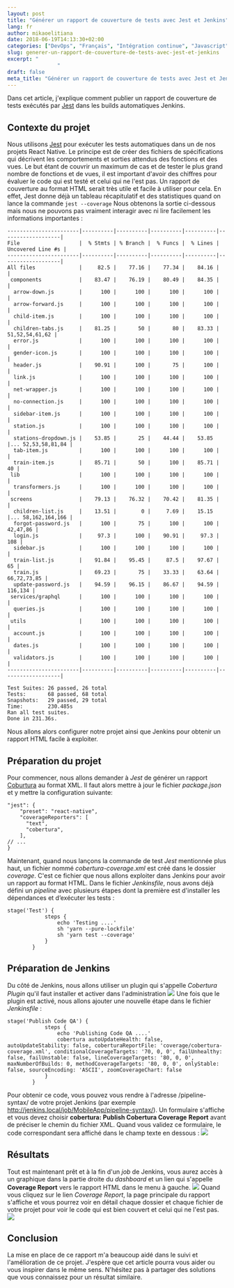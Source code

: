 ```yaml
---
layout: post
title: "Générer un rapport de couverture de tests avec Jest et Jenkins"
lang: fr
author: mikaoelitiana
date: 2018-06-19T14:13:30+02:00
categories: ["DevOps", "Français", "Intégration continue", "Javascript", "jenkins"]
slug: generer-un-rapport-de-couverture-de-tests-avec-jest-et-jenkins
excerpt: "
				"
draft: false
meta_title: "Générer un rapport de couverture de tests avec Jest et Jenkins"
---
```


Dans cet article, j'explique comment publier un rapport de couverture de tests exécutés par [Jest](https://facebook.github.io/jest/) dans les builds automatiques Jenkins.

## Contexte du projet

Nous utilisons [Jest](https://facebook.github.io/jest/) pour exécuter les tests automatiques dans un de nos projets React Native. Le principe est de créer des fichiers de spécifications qui décrivent les comportements et sorties attendus des fonctions et des vues. Le but étant de couvrir un maximum de cas et de tester le plus grand nombre de fonctions et de vues, il est important d'avoir des chiffres pour évaluer le code qui est testé et celui qui ne l'est pas. Un rapport de couverture au format HTML serait très utile et facile à utiliser pour cela. En effet, Jest donne déjà un tableau récapitulatif et des statistiques quand on lance la commande `jest --coverage` Nous obtenons la sortie ci-dessous mais nous ne pouvons pas vraiment interagir avec ni lire facilement les informations importantes :
```
-----------------------|----------|----------|----------|----------|-------------------|
File                   |  % Stmts | % Branch |  % Funcs |  % Lines | Uncovered Line #s |
-----------------------|----------|----------|----------|----------|-------------------|
All files              |     82.5 |    77.16 |    77.34 |    84.16 |                   |
 components            |    83.47 |    76.19 |    80.49 |    84.35 |                   |
  arrow-down.js        |      100 |      100 |      100 |      100 |                   |
  arrow-forward.js     |      100 |      100 |      100 |      100 |                   |
  child-item.js        |      100 |      100 |      100 |      100 |                   |
  children-tabs.js     |    81.25 |       50 |       80 |    83.33 |    51,52,54,61,62 |
  error.js             |      100 |      100 |      100 |      100 |                   |
  gender-icon.js       |      100 |      100 |      100 |      100 |                   |
  header.js            |    90.91 |      100 |       75 |      100 |                   |
  link.js              |      100 |      100 |      100 |      100 |                   |
  net-wrapper.js       |      100 |      100 |      100 |      100 |                   |
  no-connection.js     |      100 |      100 |      100 |      100 |                   |
  sidebar-item.js      |      100 |      100 |      100 |      100 |                   |
  station.js           |      100 |      100 |      100 |      100 |                   |
  stations-dropdown.js |    53.85 |       25 |    44.44 |    53.85 |... 52,53,58,81,84 |
  tab-item.js          |      100 |      100 |      100 |      100 |                   |
  train-item.js        |    85.71 |       50 |      100 |    85.71 |                40 |
 lib                   |      100 |      100 |      100 |      100 |                   |
  transformers.js      |      100 |      100 |      100 |      100 |                   |
 screens               |    79.13 |    76.32 |    70.42 |    81.35 |                   |
  children-list.js     |    13.51 |        0 |     7.69 |    15.15 |... 58,162,164,166 |
  forgot-password.js   |      100 |       75 |      100 |      100 |          42,47,86 |
  login.js             |     97.3 |      100 |    90.91 |     97.3 |               108 |
  sidebar.js           |      100 |      100 |      100 |      100 |                   |
  train-list.js        |    91.84 |    95.45 |     87.5 |    97.67 |                65 |
  train.js             |    69.23 |       75 |    33.33 |    63.64 |       66,72,73,85 |
  update-password.js   |    94.59 |    96.15 |    86.67 |    94.59 |           116,134 |
 services/graphql      |      100 |      100 |      100 |      100 |                   |
  queries.js           |      100 |      100 |      100 |      100 |                   |
 utils                 |      100 |      100 |      100 |      100 |                   |
  account.js           |      100 |      100 |      100 |      100 |                   |
  dates.js             |      100 |      100 |      100 |      100 |                   |
  validators.js        |      100 |      100 |      100 |      100 |                   |
-----------------------|----------|----------|----------|----------|-------------------|

Test Suites: 26 passed, 26 total
Tests:       68 passed, 68 total
Snapshots:   29 passed, 29 total
Time:        230.485s
Ran all test suites.
Done in 231.36s.
```
Nous allons alors configurer notre projet ainsi que Jenkins pour obtenir un rapport HTML facile à exploiter.

## Préparation du projet

Pour commencer, nous allons demander à _Jest_ de générer un rapport [Coburtura](http://cobertura.github.io/cobertura/) au format XML. Il faut alors mettre à jour le fichier _package.json_ et y mettre la configuration suivante:
```
"jest": {
    "preset": "react-native",
    "coverageReporters": [
      "text",
      "cobertura",
    ],
// ...
}
```
Maintenant, quand nous lançons la commande de test _Jest_ mentionnée plus haut, un fichier nommé _cobertura-coverage.xml_ est créé dans le dossier _coverage_. C'est ce fichier que nous allons exploiter dans Jenkins pour avoir un rapport au format HTML. Dans le fichier _Jenkinsfile_, nous avons déjà défini un _pipeline_ avec plusieurs étapes dont la première est d'installer les dépendances et d’exécuter les tests :
```
stage('Test') {
            steps {
                echo 'Testing ....'
                sh 'yarn --pure-lockfile'
                sh 'yarn test --coverage'
            }
        }
```

## Préparation de Jenkins

Du côté de Jenkins, nous allons utiliser un plugin qui s'appelle _Cobertura Plugin_ qu'il faut installer et activer dans l'administration ![](./Capture-d’écran-2018-06-19-à-13.41.00.png) Une fois que le plugin est activé, nous allons ajouter une nouvelle étape dans le fichier _Jenkinsfile_ :
```
stage('Publish Code QA') {
            steps {
                echo 'Publishing Code QA ....'
                cobertura autoUpdateHealth: false, autoUpdateStability: false, coberturaReportFile: 'coverage/cobertura-coverage.xml', conditionalCoverageTargets: '70, 0, 0', failUnhealthy: false, failUnstable: false, lineCoverageTargets: '80, 0, 0', maxNumberOfBuilds: 0, methodCoverageTargets: '80, 0, 0', onlyStable: false, sourceEncoding: 'ASCII', zoomCoverageChart: false
            }
        }
```
Pour obtenir ce code, vous pouvez vous rendre à l'adresse /pipeline-syntax/ de votre projet Jenkins (par exemple http://jenkins.local/job/MobileApp/pipeline-syntax/). Un formulaire s'affiche et vous devez choisir **c**<span style="message-body-wrapper"><span style="message-flex-body"><span style="message-body devtools-monospace"><span style="objectBox objectBox-string">**obertura: Publish Cobertura Coverage**</span></span></span></span> <span style="message-body-wrapper"><span style="message-flex-body"><span style="message-body devtools-monospace"><span style="objectBox objectBox-string">**Report**</span></span></span></span> <span style="message-body-wrapper"><span style="message-flex-body"><span style="message-body devtools-monospace"><span style="objectBox objectBox-string">avant de préciser le chemin du fichier XML. Quand vous validez ce formulaire, le code correspondant sera affiché dans le champ texte en dessous :</span></span></span></span> ![](./Capture-d’écran-2018-06-19-à-13.46.36-1024x500.png)

## Résultats

Tout est maintenant prêt et à la fin d'un _job_ de Jenkins, vous aurez accès à un graphique dans la partie droite du _dashboard_ et un lien qui s'appelle **Coverage Report** vers le rapport HTML dans le menu à gauche. ![](./Capture-d’écran-2018-06-19-à-13.53.06-1024x425.png) Quand vous cliquez sur le lien _Coverage Report_, la page principale du rapport s'affiche et vous pourrez voir en détail chaque dossier et chaque fichier de votre projet pour voir le code qui est bien couvert et celui qui ne l'est pas. ![](./Capture-d’écran-2018-06-19-à-13.56.02-1024x503.png)

## Conclusion

La mise en place de ce rapport m'a beaucoup aidé dans le suivi et l'amélioration de ce projet. J'espère que cet article pourra vous aider ou vous inspirer dans le même sens. N'hésitez pas à partager des solutions que vous connaissez pour un résultat similaire.